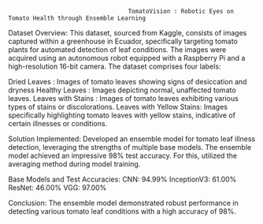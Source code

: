                                       TomatoVision : Robotic Eyes on Tomato Health through Ensemble Learning

Dataset Overview:
This dataset, sourced from Kaggle, consists of images captured within a greenhouse in Ecuador, specifically targeting tomato plants for automated detection of leaf conditions. The images were acquired using an autonomous robot equipped with a Raspberry Pi and a high-resolution 16-bit camera. The dataset comprises four labels:

Dried Leaves :  Images of tomato leaves showing signs of desiccation and dryness
Healthy Leaves : Images depicting normal, unaffected tomato leaves.
Leaves with Stains :  Images of tomato leaves exhibiting various types of stains or discolorations.
Leaves with Yellow Stains: Images specifically highlighting tomato leaves with yellow stains, indicative of certain illnesses or conditions.


Solution Implemented:
Developed an ensemble model for tomato leaf illness detection, leveraging the strengths of multiple base models. The ensemble model achieved an impressive 98% test accuracy. For this, utilized the averaging method during model training.


Base Models and Test Accuracies:
CNN: 94.99%
InceptionV3: 61.00%
ResNet: 46.00%
VGG: 97.00%

Conclusion:
The ensemble model demonstrated robust performance in detecting various tomato leaf conditions with a high accuracy of 98%.
